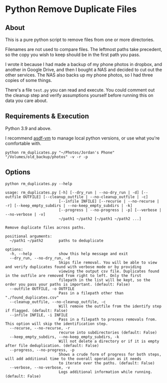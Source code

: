 # Python Remove Duplicate Files

## About

This is a pure python script to remove files from one or more directories.

Filenames are not used to compare files.
The leftmost paths take precedent, so the copy you wish to keep should be in the first path you pass.

I wrote it because I had made a backup of my phone photos in dropbox, and another in Google Drive, and then I bought a
NAS and decided to cut out the other services.
The NAS also backs up my phone photos, so I had three copies of some things.

There's a file `test.py` you can read and execute.
You could comment out the cleanup step and verify assumptions yourself before running this on data you care about.

## Requirements & Execution

Python 3.9 and above.

I recommend [asdf-vm](https://asdf-vm.com/) to manage local python versions, or use what you're comfortable with.

`python rm_duplicates.py "~/Photos/Jordan's Phone" "/Volumes/old_backup/photos" -v -r -p`

## Options

`python rm_duplicates.py --help`

```
usage: rm_duplicates.py [-h] [--dry_run | --no-dry_run | -d] [--outfile OUTFILE] [--cleanup_outfile | --no-cleanup_outfile | -c]
                        [--infile INFILE] [--recurse | --no-recurse | -r] [--keep_empty_subdirs | --no-keep_empty_subdirs | -k]
                        [--progress | --no-progress | -p] [--verbose | --no-verbose | -v]
                        ~/path1 ~/path2 [~/path1 ~/path2 ...]

Remove duplicate files across paths.

positional arguments:
  ~/path1 ~/path2       paths to deduplicate

options:
  -h, --help            show this help message and exit
  --dry_run, --no-dry_run, -d
                        Skips file removal. You will be able to view and verify duplicates found with verbose mode or by providing
                        viewing the output csv file. Duplicates found in the outfile are removed from right to left. Only the first
                        filepath in the list will be kept, so the order you pass your paths is important. (default: False)
  --outfile OUTFILE, -o OUTFILE
                        Pass in a filepath other than "./found_duplicates.csv"
  --cleanup_outfile, --no-cleanup_outfile, -c
                        Will remove the outfile from the identify step if flagged. (default: False)
  --infile INFILE, -i INFILE
                        Pass in a filepath to process removals from. This option will skip the identification step.
  --recurse, --no-recurse, -r
                        recurse into subdirectories (default: False)
  --keep_empty_subdirs, --no-keep_empty_subdirs, -k
                        Will not delete a directory or if it is empty after file deduplication. (default: False)
  --progress, --no-progress, -p
                        Shows a crude form of progress for both steps, will add additional time to the overall operation as it needs
                        to iterate over the paths. (default: False)
  --verbose, --no-verbose, -v
                        Logs additional information while running. (default: False)
```
